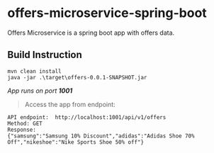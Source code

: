 # offers-microservice-spring-boot
Offers Microservice is a spring boot app with offers data.


## Build Instruction
```
mvn clean install
java -jar .\target\offers-0.0.1-SNAPSHOT.jar
```
*App runs on port **1001***


> Access the app from endpoint:

```
API endpoint:  http://localhost:1001/api/v1/offers
Method: GET
Response:
{"samsung":"Samsung 10% Discount","adidas":"Adidas Shoe 70% Off","nikeshoe":"Nike Sports Shoe 50% off"}
```
